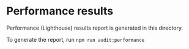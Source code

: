 # Performance results

Performance (Lighthouse) results report is generated in this directory.

To generate the report, run `npm run audit:performance`
